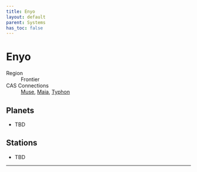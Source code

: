 ```yaml
---
title: Enyo
layout: default
parent: Systems
has_toc: false
---
```


# Enyo
<dl>
    <dt>Region</dt><dd>Frontier</dd>
    <dt>CAS Connections</dt><dd><a href="../muse/">Muse</a>, <a href="../maia/">Maia</a>, <a href="../typhon/">Typhon</a></dd>
    <!-- <dt>Population</dt><dd>///</dd> -->
</dl>

## Planets
* TBD

## Stations
* TBD

----

